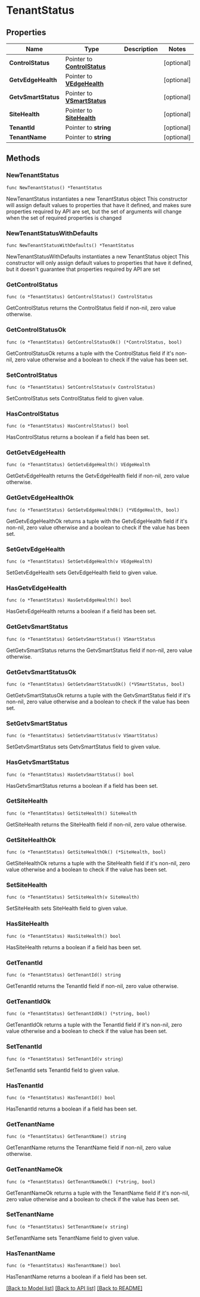 # TenantStatus

## Properties

Name | Type | Description | Notes
------------ | ------------- | ------------- | -------------
**ControlStatus** | Pointer to [**ControlStatus**](ControlStatus.md) |  | [optional] 
**GetvEdgeHealth** | Pointer to [**VEdgeHealth**](VEdgeHealth.md) |  | [optional] 
**GetvSmartStatus** | Pointer to [**VSmartStatus**](VSmartStatus.md) |  | [optional] 
**SiteHealth** | Pointer to [**SiteHealth**](SiteHealth.md) |  | [optional] 
**TenantId** | Pointer to **string** |  | [optional] 
**TenantName** | Pointer to **string** |  | [optional] 

## Methods

### NewTenantStatus

`func NewTenantStatus() *TenantStatus`

NewTenantStatus instantiates a new TenantStatus object
This constructor will assign default values to properties that have it defined,
and makes sure properties required by API are set, but the set of arguments
will change when the set of required properties is changed

### NewTenantStatusWithDefaults

`func NewTenantStatusWithDefaults() *TenantStatus`

NewTenantStatusWithDefaults instantiates a new TenantStatus object
This constructor will only assign default values to properties that have it defined,
but it doesn't guarantee that properties required by API are set

### GetControlStatus

`func (o *TenantStatus) GetControlStatus() ControlStatus`

GetControlStatus returns the ControlStatus field if non-nil, zero value otherwise.

### GetControlStatusOk

`func (o *TenantStatus) GetControlStatusOk() (*ControlStatus, bool)`

GetControlStatusOk returns a tuple with the ControlStatus field if it's non-nil, zero value otherwise
and a boolean to check if the value has been set.

### SetControlStatus

`func (o *TenantStatus) SetControlStatus(v ControlStatus)`

SetControlStatus sets ControlStatus field to given value.

### HasControlStatus

`func (o *TenantStatus) HasControlStatus() bool`

HasControlStatus returns a boolean if a field has been set.

### GetGetvEdgeHealth

`func (o *TenantStatus) GetGetvEdgeHealth() VEdgeHealth`

GetGetvEdgeHealth returns the GetvEdgeHealth field if non-nil, zero value otherwise.

### GetGetvEdgeHealthOk

`func (o *TenantStatus) GetGetvEdgeHealthOk() (*VEdgeHealth, bool)`

GetGetvEdgeHealthOk returns a tuple with the GetvEdgeHealth field if it's non-nil, zero value otherwise
and a boolean to check if the value has been set.

### SetGetvEdgeHealth

`func (o *TenantStatus) SetGetvEdgeHealth(v VEdgeHealth)`

SetGetvEdgeHealth sets GetvEdgeHealth field to given value.

### HasGetvEdgeHealth

`func (o *TenantStatus) HasGetvEdgeHealth() bool`

HasGetvEdgeHealth returns a boolean if a field has been set.

### GetGetvSmartStatus

`func (o *TenantStatus) GetGetvSmartStatus() VSmartStatus`

GetGetvSmartStatus returns the GetvSmartStatus field if non-nil, zero value otherwise.

### GetGetvSmartStatusOk

`func (o *TenantStatus) GetGetvSmartStatusOk() (*VSmartStatus, bool)`

GetGetvSmartStatusOk returns a tuple with the GetvSmartStatus field if it's non-nil, zero value otherwise
and a boolean to check if the value has been set.

### SetGetvSmartStatus

`func (o *TenantStatus) SetGetvSmartStatus(v VSmartStatus)`

SetGetvSmartStatus sets GetvSmartStatus field to given value.

### HasGetvSmartStatus

`func (o *TenantStatus) HasGetvSmartStatus() bool`

HasGetvSmartStatus returns a boolean if a field has been set.

### GetSiteHealth

`func (o *TenantStatus) GetSiteHealth() SiteHealth`

GetSiteHealth returns the SiteHealth field if non-nil, zero value otherwise.

### GetSiteHealthOk

`func (o *TenantStatus) GetSiteHealthOk() (*SiteHealth, bool)`

GetSiteHealthOk returns a tuple with the SiteHealth field if it's non-nil, zero value otherwise
and a boolean to check if the value has been set.

### SetSiteHealth

`func (o *TenantStatus) SetSiteHealth(v SiteHealth)`

SetSiteHealth sets SiteHealth field to given value.

### HasSiteHealth

`func (o *TenantStatus) HasSiteHealth() bool`

HasSiteHealth returns a boolean if a field has been set.

### GetTenantId

`func (o *TenantStatus) GetTenantId() string`

GetTenantId returns the TenantId field if non-nil, zero value otherwise.

### GetTenantIdOk

`func (o *TenantStatus) GetTenantIdOk() (*string, bool)`

GetTenantIdOk returns a tuple with the TenantId field if it's non-nil, zero value otherwise
and a boolean to check if the value has been set.

### SetTenantId

`func (o *TenantStatus) SetTenantId(v string)`

SetTenantId sets TenantId field to given value.

### HasTenantId

`func (o *TenantStatus) HasTenantId() bool`

HasTenantId returns a boolean if a field has been set.

### GetTenantName

`func (o *TenantStatus) GetTenantName() string`

GetTenantName returns the TenantName field if non-nil, zero value otherwise.

### GetTenantNameOk

`func (o *TenantStatus) GetTenantNameOk() (*string, bool)`

GetTenantNameOk returns a tuple with the TenantName field if it's non-nil, zero value otherwise
and a boolean to check if the value has been set.

### SetTenantName

`func (o *TenantStatus) SetTenantName(v string)`

SetTenantName sets TenantName field to given value.

### HasTenantName

`func (o *TenantStatus) HasTenantName() bool`

HasTenantName returns a boolean if a field has been set.


[[Back to Model list]](../README.md#documentation-for-models) [[Back to API list]](../README.md#documentation-for-api-endpoints) [[Back to README]](../README.md)


